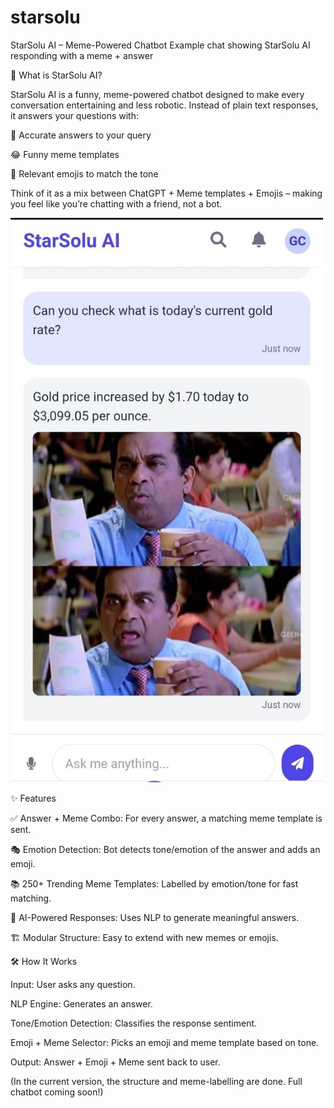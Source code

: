 # starsolu
StarSolu AI – Meme-Powered Chatbot
Example chat showing StarSolu AI responding with a meme + answer

🎯 What is StarSolu AI?

StarSolu AI is a funny, meme-powered chatbot designed to make every conversation entertaining and less robotic.
Instead of plain text responses, it answers your questions with:

📝 Accurate answers to your query

😂 Funny meme templates

🤩 Relevant emojis to match the tone

Think of it as a mix between ChatGPT + Meme templates + Emojis – making you feel like you’re chatting with a friend, not a bot.

<img src="./image.jpeg" alt="StarSolu AI Screenshot" width="500"/>



✨ Features

✅ Answer + Meme Combo: For every answer, a matching meme template is sent.

🎭 Emotion Detection: Bot detects tone/emotion of the answer and adds an emoji.

📚 250+ Trending Meme Templates: Labelled by emotion/tone for fast matching.

🤖 AI-Powered Responses: Uses NLP to generate meaningful answers.

🏗 Modular Structure: Easy to extend with new memes or emojis.

🛠️ How It Works

Input: User asks any question.

NLP Engine: Generates an answer.

Tone/Emotion Detection: Classifies the response sentiment.

Emoji + Meme Selector: Picks an emoji and meme template based on tone.

Output: Answer + Emoji + Meme sent back to user.

(In the current version, the structure and meme-labelling are done. Full chatbot coming soon!)
